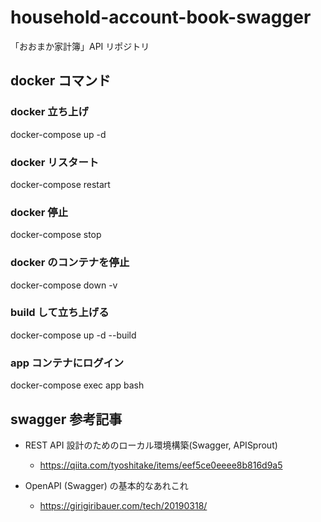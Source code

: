 # household-account-book-swagger

「おおまか家計簿」API リポジトリ

## docker コマンド

### docker 立ち上げ

docker-compose up -d

### docker リスタート

docker-compose restart

### docker 停止

docker-compose stop

### docker のコンテナを停止

docker-compose down -v

### build して立ち上げる

docker-compose up -d --build

### app コンテナにログイン

docker-compose exec app bash

## swagger 参考記事

- REST API 設計のためのローカル環境構築(Swagger, APISprout)

  - https://qiita.com/tyoshitake/items/eef5ce0eeee8b816d9a5

- OpenAPI (Swagger) の基本的なあれこれ

  - https://girigiribauer.com/tech/20190318/
